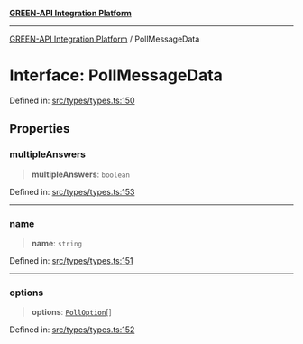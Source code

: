 [**GREEN-API Integration Platform**](../README.md)

***

[GREEN-API Integration Platform](../globals.md) / PollMessageData

# Interface: PollMessageData

Defined in: [src/types/types.ts:150](https://github.com/green-api/greenapi-integration/blob/65d246f492cf703d5fb1135013cb3aaba77514dc/src/types/types.ts#L150)

## Properties

### multipleAnswers

> **multipleAnswers**: `boolean`

Defined in: [src/types/types.ts:153](https://github.com/green-api/greenapi-integration/blob/65d246f492cf703d5fb1135013cb3aaba77514dc/src/types/types.ts#L153)

***

### name

> **name**: `string`

Defined in: [src/types/types.ts:151](https://github.com/green-api/greenapi-integration/blob/65d246f492cf703d5fb1135013cb3aaba77514dc/src/types/types.ts#L151)

***

### options

> **options**: [`PollOption`](PollOption.md)[]

Defined in: [src/types/types.ts:152](https://github.com/green-api/greenapi-integration/blob/65d246f492cf703d5fb1135013cb3aaba77514dc/src/types/types.ts#L152)
